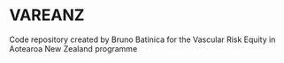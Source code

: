 # VAREANZ
Code repository created by Bruno Batinica for the Vascular Risk Equity in Aotearoa New Zealand programme 
